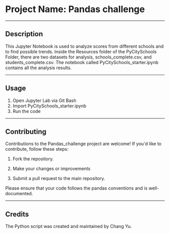 # Project Name: Pandas challenge

---

## Description

This Jupyter Notebook is used to analyze scores from different schools and to find possible trends. Inside the Resources folder of the PyCitySchools Folder, there are two datasets for analysis, schools_complete.csv, and students_complete.csv. The notebook called PyCitySchools_starter.ipynb contains all the analysis results.



---

## Usage

1. Open Jupyter Lab via Git Bash
2. Import PyCitySchools_starter.ipynb
3. Run the code


---

## Contributing

Contributions to the Pandas_challenge project are welcome! If you'd like to contribute, follow these steps:

1. Fork the repository.

2. Make your changes or improvements 

3. Submit a pull request to the main repository.

Please ensure that your code follows the pandas conventions and is well-documented.


---

## Credits
The Python script was created and maintained by Chang Yu.
